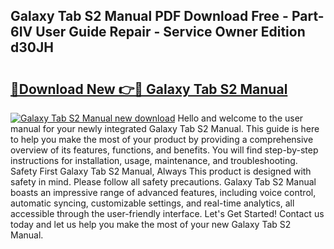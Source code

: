## Galaxy Tab S2 Manual PDF Download Free - Part-6IV User Guide Repair - Service Owner Edition d30JH

# <h2><a href="http://cf26806.oget.top/?id=Galaxy+Tab+S2+Manual">🔗Download New 👉🔴 Galaxy Tab S2 Manual</a></h2>

[![Galaxy Tab S2 Manual new download](https://i.imgur.com/5g1atiW.png)](http://cf26806.oget.top/?id=Galaxy+Tab+S2+Manual)
Hello and welcome to the user manual for your newly integrated Galaxy Tab S2 Manual. This guide is here to help you make the most of your product by providing a comprehensive overview of its features, functions, and benefits. You will find step-by-step instructions for installation, usage, maintenance, and troubleshooting. Safety First Galaxy Tab S2 Manual, Always This product is designed with safety in mind. Please follow all safety precautions. Galaxy Tab S2 Manual boasts an impressive range of advanced features, including voice control, automatic syncing, customizable settings, and real-time analytics, all accessible through the user-friendly interface. Let's Get Started! Contact us today and let us help you make the most of your new Galaxy Tab S2 Manual.
